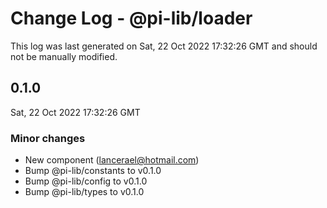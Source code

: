 # Change Log - @pi-lib/loader

This log was last generated on Sat, 22 Oct 2022 17:32:26 GMT and should not be manually modified.

<!-- Start content -->

## 0.1.0

Sat, 22 Oct 2022 17:32:26 GMT

### Minor changes

- New component (lancerael@hotmail.com)
- Bump @pi-lib/constants to v0.1.0
- Bump @pi-lib/config to v0.1.0
- Bump @pi-lib/types to v0.1.0

